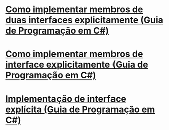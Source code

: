 # [Como implementar membros de duas interfaces explicitamente (Guia de Programação em C#)](how-to-explicitly-implement-members-of-two-interfaces.md)
# [Como implementar membros de interface explicitamente (Guia de Programação em C#)](how-to-explicitly-implement-interface-members.md)
# [Implementação de interface explícita (Guia de Programação em C#)](explicit-interface-implementation.md)
